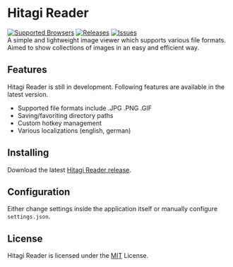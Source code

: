 Hitagi Reader
=============
[![Supported Browsers](https://img.shields.io/badge/platforms-win%20|%20osx%20|%20linux-green.svg?style=flat-square)](https://github.com/gimu/hitagi-reader/releases) [![Releases](https://img.shields.io/github/release/gimu/hitagi-reader.svg?style=flat-square)](https://github.com/gimu/hitagi-reader/releases) [![Issues](https://img.shields.io/github/issues/gimu/hitagi-reader.svg?style=flat-square)](https://github.com/gimu/hitagi-reader/issues)                                    
A simple and lightweight image viewer which supports various file formats. Aimed to show collections of images in an easy and efficient way.

## Features
Hitagi Reader is still in development. Following features are available in the latest version.

- Supported file formats include .JPG .PNG .GIF
- Saving/favoriting directory paths
- Custom hotkey management
- Various localizations (english, german)

## Installing
Download the latest [Hitagi Reader release](https://github.com/gimu/hitagi-reader/releases).

## Configuration
Either change settings inside the application itself or manually configure ``settings.json``.

## License
Hitagi Reader is licensed under the [MIT](http://opensource.org/licenses/MIT) License.